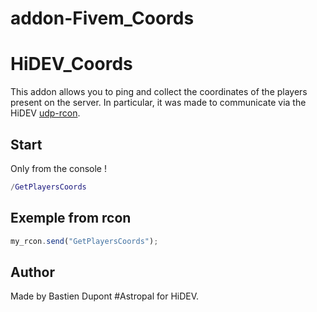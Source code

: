 # addon-Fivem_Coords
# HiDEV_Coords

This addon allows you to ping and collect the coordinates of the players present on the server.
In particular, it was made to communicate via the HiDEV [udp-rcon](https://github.com/HiDEVTeam/udp-rcon).

## Start
Only from the console !
```lua
/GetPlayersCoords
```

## Exemple from rcon
```js
my_rcon.send("GetPlayersCoords");
```

## Author

Made by Bastien Dupont #Astropal for HiDEV.

